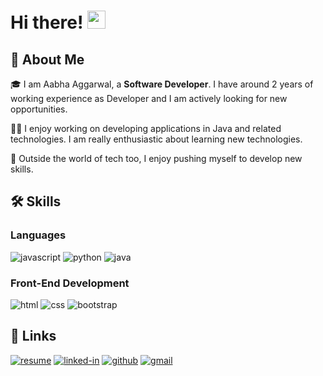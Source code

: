# Hi there! <img src="https://media.giphy.com/media/hvRJCLFzcasrR4ia7z/giphy.gif" width="29px" height="29px">

## 🚀 About Me

🎓 I am Aabha Aggarwal, a **Software Developer**. I have around 2 years of working experience as Developer and I am actively looking for new opportunities.

👨‍💻 I enjoy working on developing applications in Java and related technologies. I am really enthusiastic about learning new technologies.

🎸 Outside the world of tech too, I enjoy pushing myself to develop new skills.

## 🛠️ Skills

### Languages

![javascript](https://img.shields.io/badge/JavaScript-323330?style=for-the-badge&logo=javascript&logoColor=F7DF1E)
![python](https://img.shields.io/badge/Python-3776AB?style=for-the-badge&logo=python&logoColor=white)
![java](https://img.shields.io/badge/Java-ED8B00?style=for-the-badge&logo=java&logoColor=white)

### Front-End Development

![html](https://img.shields.io/badge/HTML5-E34F26?style=for-the-badge&logo=html5&logoColor=white)
![css](https://img.shields.io/badge/CSS3-1572B6?style=for-the-badge&logo=css3&logoColor=white)
![bootstrap](https://img.shields.io/badge/Bootstrap-563D7C?style=for-the-badge&logo=bootstrap&logoColor=white)


## 🔗 Links

[![resume](https://img.shields.io/badge/Resume-4285F4?style=for-the-badge&logo=read-the-docs&logoColor=white)](https://drive.google.com/file/d/1bXHMru8sKRD0wehgJByorOOduGCviMDS/view?usp=drive_link)
[![linked-in](https://img.shields.io/badge/Linked_In-0077B5?style=for-the-badge&logo=LinkedIn&logoColor=white)](https://www.linkedin.com/in/aabha-aggarwal-ab74581b5/)
[![github](https://img.shields.io/badge/GitHub-000000?style=for-the-badge&logo=GitHub&logoColor=white)](https://github.com/aabhaaggarwal9)
[![gmail](https://img.shields.io/badge/Gmail-D14836?style=for-the-badge&logo=Gmail&logoColor=white)](mailto:aabhaaggarwal9@gmail.com)
